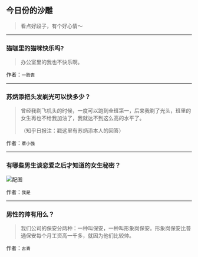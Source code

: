 ## 今日份的沙雕

> 看点好段子，有个好心情～


 
---

### 猫咖里的猫咪快乐吗?

> 办公室里的我也不快乐啊。


作者：`一脸丧`

---

### 苏炳添把头发剃光可以快多少？

> 曾经我剃飞机头的时候，一度可以跑到全班第一，后来我剃了光头，班里的女生再也不给我加油了，我就达不到这么高的水平了。
> 
> （知乎日报注：戳这里有苏炳添本人的回答）


作者：`覃小强`

---

### 有哪些男生谈恋爱之后才知道的女生秘密？

> 



![配图](http://pic4.zhimg.com/70/v2-31d1b40aa2df2f835f1af748492c969b_b.jpg)


作者：`我是`

---

### 男性的帅有用么？

> 我们公司的保安分两种：一种叫保安，一种叫形象岗保安。形象岗保安比普通保安每个月工资高一千多，就因为他们比较帅。


作者：`古青`